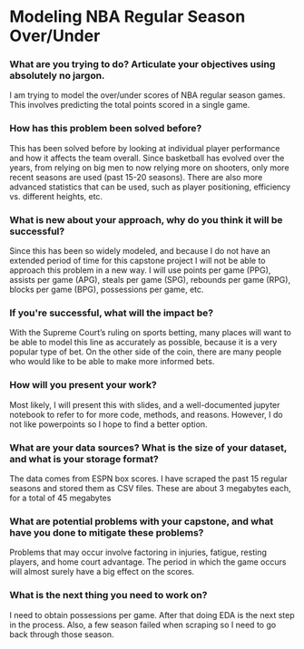 # Modeling NBA Regular Season Over/Under 

### What are you trying to do? Articulate your objectives using absolutely no jargon.
I am trying to model the over/under scores of NBA regular season games. This involves predicting the total points scored in a single game.

### How has this problem been solved before?
This has been solved before by looking at individual player performance and how it affects the team overall. Since basketball has evolved over the years, from relying on big men to now relying more on shooters, only more recent seasons are used (past 15-20 seasons). There are also more advanced statistics that can be used, such as player positioning, efficiency vs. different heights, etc.

### What is new about your approach, why do you think it will be successful?
Since this has been so widely modeled, and because I do not have an extended period of time for this capstone project I will not be able to approach this problem in a new way. I will use points per game (PPG), assists per game (APG), steals per game (SPG), rebounds per game (RPG), blocks per game (BPG), possessions per game, etc.

### If you're successful, what will the impact be?
With the Supreme Court’s ruling on sports betting, many places will want to be able to model this line as accurately as possible, because it is a very popular type of bet. On the other side of the coin, there are many people who would like to be able to make more informed bets.

### How will you present your work?
Most likely, I will present this with slides, and a well-documented jupyter notebook to refer to for more code, methods, and reasons. However, I do not like powerpoints so I hope to find a better option.

### What are your data sources? What is the size of your dataset, and what is your storage format?
The data comes from ESPN box scores. I have scraped the past 15 regular seasons and stored them as CSV files. These are about 3 megabytes each, for a total of 45 megabytes

### What are potential problems with your capstone, and what have you done to mitigate these problems?
Problems that may occur involve factoring in injuries, fatigue, resting players, and home court advantage.  The period in which the game occurs will almost surely have a big effect on the scores.

### What is the next thing you need to work on?
I need to obtain possessions per game. After that doing EDA is the next step in the process. Also, a few season failed when scraping so I need to go back through those season.
